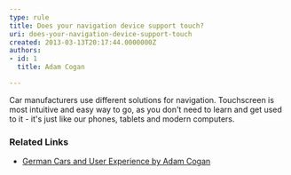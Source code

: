 ```yaml
---
type: rule
title: Does your navigation device support touch?
uri: does-your-navigation-device-support-touch
created: 2013-03-13T20:17:44.0000000Z
authors:
- id: 1
  title: Adam Cogan

---
```


Car manufacturers use different solutions for navigation. Touchscreen is most intuitive and easy way to go, as you don't need to learn and get used to it - it's just like our phones, tablets and modern computers.
 
### Related Links




- [German Cars and User Experience by Adam Cogan](http&#58;//adamcogan.com/2012/08/13/german-cars-and-user-experience/)
